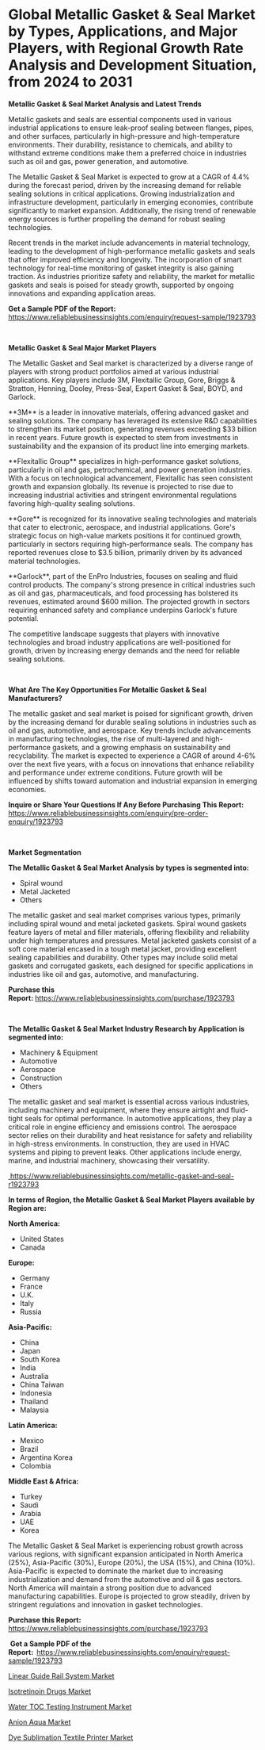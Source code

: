 <p><h1>Global Metallic Gasket & Seal Market by Types, Applications, and Major Players, with Regional Growth Rate Analysis and Development Situation, from 2024 to 2031</h1></p><p><strong>Metallic Gasket & Seal Market Analysis and Latest Trends</strong></p>
<p><p>Metallic gaskets and seals are essential components used in various industrial applications to ensure leak-proof sealing between flanges, pipes, and other surfaces, particularly in high-pressure and high-temperature environments. Their durability, resistance to chemicals, and ability to withstand extreme conditions make them a preferred choice in industries such as oil and gas, power generation, and automotive.</p><p>The Metallic Gasket & Seal Market is expected to grow at a CAGR of 4.4% during the forecast period, driven by the increasing demand for reliable sealing solutions in critical applications. Growing industrialization and infrastructure development, particularly in emerging economies, contribute significantly to market expansion. Additionally, the rising trend of renewable energy sources is further propelling the demand for robust sealing technologies.</p><p>Recent trends in the market include advancements in material technology, leading to the development of high-performance metallic gaskets and seals that offer improved efficiency and longevity. The incorporation of smart technology for real-time monitoring of gasket integrity is also gaining traction. As industries prioritize safety and reliability, the market for metallic gaskets and seals is poised for steady growth, supported by ongoing innovations and expanding application areas.</p></p>
<p><strong>Get a Sample PDF of the Report:&nbsp;</strong> <a href="https://www.reliablebusinessinsights.com/enquiry/request-sample/1923793?utm_campaign=1121&utm_medium=2&utm_source=Github&utm_content=ia&utm_term=24102024&utm_id=metallic-gasket-seal">https://www.reliablebusinessinsights.com/enquiry/request-sample/1923793</a></p>
<p>&nbsp;</p>
<p><strong>Metallic Gasket & Seal Major Market Players</strong></p>
<p><p>The Metallic Gasket and Seal market is characterized by a diverse range of players with strong product portfolios aimed at various industrial applications. Key players include 3M, Flexitallic Group, Gore, Briggs & Stratton, Henning, Dooley, Press-Seal, Expert Gasket & Seal, BOYD, and Garlock.</p><p>**3M** is a leader in innovative materials, offering advanced gasket and sealing solutions. The company has leveraged its extensive R&D capabilities to strengthen its market position, generating revenues exceeding $33 billion in recent years. Future growth is expected to stem from investments in sustainability and the expansion of its product line into emerging markets.</p><p>**Flexitallic Group** specializes in high-performance gasket solutions, particularly in oil and gas, petrochemical, and power generation industries. With a focus on technological advancement, Flexitallic has seen consistent growth and expansion globally. Its revenue is projected to rise due to increasing industrial activities and stringent environmental regulations favoring high-quality sealing solutions.</p><p>**Gore** is recognized for its innovative sealing technologies and materials that cater to electronic, aerospace, and industrial applications. Gore's strategic focus on high-value markets positions it for continued growth, particularly in sectors requiring high-performance seals. The company has reported revenues close to $3.5 billion, primarily driven by its advanced material technologies.</p><p>**Garlock**, part of the EnPro Industries, focuses on sealing and fluid control products. The company's strong presence in critical industries such as oil and gas, pharmaceuticals, and food processing has bolstered its revenues, estimated around $600 million. The projected growth in sectors requiring enhanced safety and compliance underpins Garlock's future potential.</p><p>The competitive landscape suggests that players with innovative technologies and broad industry applications are well-positioned for growth, driven by increasing energy demands and the need for reliable sealing solutions.</p></p>
<p>&nbsp;</p>
<p><strong>What Are The Key Opportunities For Metallic Gasket & Seal Manufacturers?</strong></p>
<p><p>The metallic gasket and seal market is poised for significant growth, driven by the increasing demand for durable sealing solutions in industries such as oil and gas, automotive, and aerospace. Key trends include advancements in manufacturing technologies, the rise of multi-layered and high-performance gaskets, and a growing emphasis on sustainability and recyclability. The market is expected to experience a CAGR of around 4-6% over the next five years, with a focus on innovations that enhance reliability and performance under extreme conditions. Future growth will be influenced by shifts toward automation and industrial expansion in emerging economies.</p></p>
<p><strong>Inquire or Share Your Questions If Any Before Purchasing This Report:</strong> <a href="https://www.reliablebusinessinsights.com/enquiry/pre-order-enquiry/1923793?utm_campaign=1121&utm_medium=2&utm_source=Github&utm_content=ia&utm_term=24102024&utm_id=metallic-gasket-seal">https://www.reliablebusinessinsights.com/enquiry/pre-order-enquiry/1923793</a></p>
<p>&nbsp;</p>
<p><strong>Market Segmentation</strong></p>
<p><strong>The Metallic Gasket & Seal Market Analysis by types is segmented into:</strong></p>
<p><ul><li>Spiral wound</li><li>Metal Jacketed</li><li>Others</li></ul></p>
<p><p>The metallic gasket and seal market comprises various types, primarily including spiral wound and metal jacketed gaskets. Spiral wound gaskets feature layers of metal and filler materials, offering flexibility and reliability under high temperatures and pressures. Metal jacketed gaskets consist of a soft core material encased in a tough metal jacket, providing excellent sealing capabilities and durability. Other types may include solid metal gaskets and corrugated gaskets, each designed for specific applications in industries like oil and gas, automotive, and manufacturing.</p></p>
<p><strong>Purchase this Report:&nbsp;</strong><a href="https://www.reliablebusinessinsights.com/purchase/1923793?utm_campaign=1121&utm_medium=2&utm_source=Github&utm_content=ia&utm_term=24102024&utm_id=metallic-gasket-seal">https://www.reliablebusinessinsights.com/purchase/1923793</a></p>
<p>&nbsp;</p>
<p><strong>The Metallic Gasket & Seal Market Industry Research by Application is segmented into:</strong></p>
<p><ul><li>Machinery & Equipment</li><li>Automotive</li><li>Aerospace</li><li>Construction</li><li>Others</li></ul></p>
<p><p>The metallic gasket and seal market is essential across various industries, including machinery and equipment, where they ensure airtight and fluid-tight seals for optimal performance. In automotive applications, they play a critical role in engine efficiency and emissions control. The aerospace sector relies on their durability and heat resistance for safety and reliability in high-stress environments. In construction, they are used in HVAC systems and piping to prevent leaks. Other applications include energy, marine, and industrial machinery, showcasing their versatility.</p></p>
<p><a href="https://www.reliablebusinessinsights.com/metallic-gasket-and-seal-r1923793?utm_campaign=1121&utm_medium=2&utm_source=Github&utm_content=ia&utm_term=24102024&utm_id=metallic-gasket-seal">&nbsp;https://www.reliablebusinessinsights.com/metallic-gasket-and-seal-r1923793</a></p>
<p><strong>In terms of Region, the Metallic Gasket & Seal Market Players available by Region are:</strong></p>
<p>
    <p> <strong> North America: </strong>
        <ul>
            <li>United States</li>
            <li>Canada</li>
        </ul>
        </p> 
    <p> <strong> Europe: </strong>
        <ul>
            <li>Germany</li>
            <li>France</li>
            <li>U.K.</li>
            <li>Italy</li>
            <li>Russia</li>
        </ul>
        </p> 
    <p> <strong> Asia-Pacific: </strong>
        <ul>
            <li>China</li>
            <li>Japan</li>
            <li>South Korea</li>
            <li>India</li>
            <li>Australia</li>
            <li>China Taiwan</li>
            <li>Indonesia</li>
            <li>Thailand</li>
            <li>Malaysia</li>
        </ul>
        </p> 
    <p> <strong> Latin America: </strong>
        <ul>
            <li>Mexico</li>
            <li>Brazil</li>
            <li>Argentina Korea</li>
            <li>Colombia</li>
        </ul>
        </p> 
    <p> <strong> Middle East & Africa: </strong>
        <ul>
            <li>Turkey</li>
            <li>Saudi</li>
            <li>Arabia</li>
            <li>UAE</li>
            <li>Korea</li>
        </ul>
    </p>
    </p>
<p><p>The Metallic Gasket & Seal Market is experiencing robust growth across various regions, with significant expansion anticipated in North America (25%), Asia-Pacific (30%), Europe (20%), the USA (15%), and China (10%). Asia-Pacific is expected to dominate the market due to increasing industrialization and demand from the automotive and oil & gas sectors. North America will maintain a strong position due to advanced manufacturing capabilities. Europe is projected to grow steadily, driven by stringent regulations and innovation in gasket technologies.</p></p>
<p><strong>Purchase this Report: </strong><a href="https://www.reliablebusinessinsights.com/purchase/1923793?utm_campaign=1121&utm_medium=2&utm_source=Github&utm_content=ia&utm_term=24102024&utm_id=metallic-gasket-seal">https://www.reliablebusinessinsights.com/purchase/1923793</a></p>
<p>&nbsp;<strong>Get a Sample PDF of the Report:&nbsp;&nbsp;</strong><a href="https://www.reliablebusinessinsights.com/enquiry/request-sample/1923793?utm_campaign=1121&utm_medium=2&utm_source=Github&utm_content=ia&utm_term=24102024&utm_id=metallic-gasket-seal">https://www.reliablebusinessinsights.com/enquiry/request-sample/1923793</a></p>
<p><strong></strong></p>
<p><p><a href="https://issuu.com/reportprime-2/docs/linear-guide-rail-system-market-siz_3a0d95d577a465?utm_campaign=1121&utm_medium=2&utm_source=Github&utm_content=ia&utm_term=24102024&utm_id=metallic-gasket-seal">Linear Guide Rail System Market</a></p><p><a href="https://www.linkedin.com/pulse/isotretinoin-drugs-revenue-growth-report-2024-2031-jljvf?utm_campaign=1121&utm_medium=2&utm_source=Github&utm_content=ia&utm_term=24102024&utm_id=metallic-gasket-seal">Isotretinoin Drugs Market</a></p><p><a href="https://github.com/brindal51/Market-Research-Report-List-1/blob/main/water-toc-testing-instrument-market.md?utm_campaign=1121&utm_medium=2&utm_source=Github&utm_content=ia&utm_term=24102024&utm_id=metallic-gasket-seal">Water TOC Testing Instrument Market</a></p><p><a href="https://github.com/fadrijbtavist/Market-Research-Report-List-1/blob/main/anion-aqua-market.md?utm_campaign=1121&utm_medium=2&utm_source=Github&utm_content=ia&utm_term=24102024&utm_id=metallic-gasket-seal">Anion Aqua Market</a></p><p><a href="https://issuu.com/reportprime-2/docs/dye-sublimation-textile-printer-mar_6dee9338f30add?utm_campaign=1121&utm_medium=2&utm_source=Github&utm_content=ia&utm_term=24102024&utm_id=metallic-gasket-seal">Dye Sublimation Textile Printer Market</a></p></p>